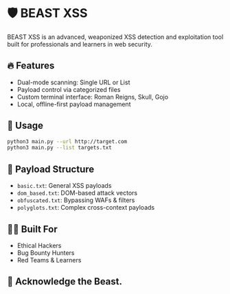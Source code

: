 
# 🛡️ BEAST XSS

BEAST XSS is an advanced, weaponized XSS detection and exploitation tool built for professionals and learners in web security.

## 🔥 Features
- Dual-mode scanning: Single URL or List
- Payload control via categorized files
- Custom terminal interface: Roman Reigns, Skull, Gojo
- Local, offline-first payload management

## 🚀 Usage
```bash
python3 main.py --url http://target.com
python3 main.py --list targets.txt
```

## 📁 Payload Structure
- `basic.txt`: General XSS payloads
- `dom_based.txt`: DOM-based attack vectors
- `obfuscated.txt`: Bypassing WAFs & filters
- `polyglots.txt`: Complex cross-context payloads

## 👨‍💻 Built For
- Ethical Hackers
- Bug Bounty Hunters
- Red Teams & Learners

## 👑 Acknowledge the Beast.
